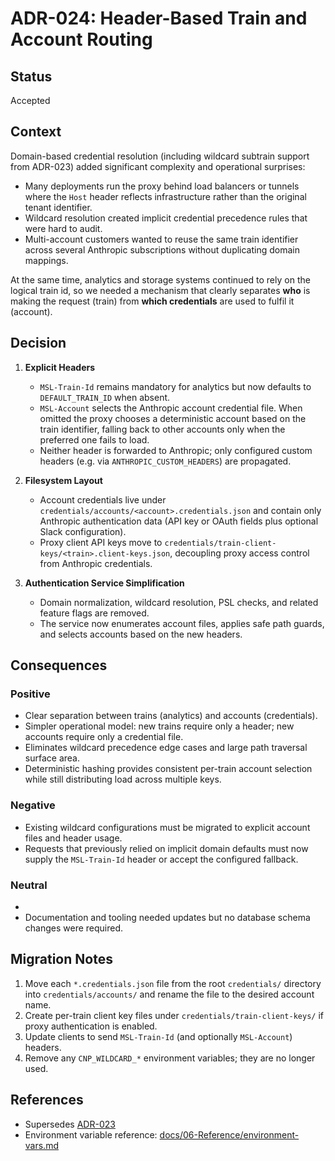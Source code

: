 # ADR-024: Header-Based Train and Account Routing

## Status

Accepted

## Context

Domain-based credential resolution (including wildcard subtrain support from ADR-023) added
significant complexity and operational surprises:

- Many deployments run the proxy behind load balancers or tunnels where the `Host` header
  reflects infrastructure rather than the original tenant identifier.
- Wildcard resolution created implicit credential precedence rules that were hard to audit.
- Multi-account customers wanted to reuse the same train identifier across several Anthropic
  subscriptions without duplicating domain mappings.

At the same time, analytics and storage systems continued to rely on the logical train id, so we
needed a mechanism that clearly separates **who** is making the request (train) from **which
credentials** are used to fulfil it (account).

## Decision

1. **Explicit Headers**
   - `MSL-Train-Id` remains mandatory for analytics but now defaults to `DEFAULT_TRAIN_ID` when absent.
   - `MSL-Account` selects the Anthropic account credential file. When omitted the proxy chooses a
     deterministic account based on the train identifier, falling back to other accounts only when the
     preferred one fails to load.
   - Neither header is forwarded to Anthropic; only configured custom headers (e.g. via
     `ANTHROPIC_CUSTOM_HEADERS`) are propagated.

2. **Filesystem Layout**
   - Account credentials live under `credentials/accounts/<account>.credentials.json` and contain only
     Anthropic authentication data (API key or OAuth fields plus optional Slack configuration).
   - Proxy client API keys move to `credentials/train-client-keys/<train>.client-keys.json`, decoupling
     proxy access control from Anthropic credentials.

3. **Authentication Service Simplification**
   - Domain normalization, wildcard resolution, PSL checks, and related feature flags are removed.
   - The service now enumerates account files, applies safe path guards, and selects accounts based on
     the new headers.

## Consequences

### Positive

- Clear separation between trains (analytics) and accounts (credentials).
- Simpler operational model: new trains require only a header; new accounts require only a credential
  file.
- Eliminates wildcard precedence edge cases and large path traversal surface area.
- Deterministic hashing provides consistent per-train account selection while still distributing load
  across multiple keys.

### Negative

- Existing wildcard configurations must be migrated to explicit account files and header usage.
- Requests that previously relied on implicit domain defaults must now supply the `MSL-Train-Id` header or
  accept the configured fallback.

### Neutral

-
- Documentation and tooling needed updates but no database schema changes were required.

## Migration Notes

1. Move each `*.credentials.json` file from the root `credentials/` directory into
   `credentials/accounts/` and rename the file to the desired account name.
2. Create per-train client key files under `credentials/train-client-keys/` if proxy authentication is
   enabled.
3. Update clients to send `MSL-Train-Id` (and optionally `MSL-Account`) headers.
4. Remove any `CNP_WILDCARD_*` environment variables; they are no longer used.

## References

- Supersedes [ADR-023](./adr-023-wildcard-subdomain-support.md)
- Environment variable reference: [docs/06-Reference/environment-vars.md](../06-Reference/environment-vars.md)
